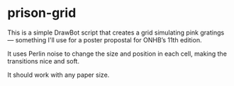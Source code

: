 # prison-grid

This is a simple DrawBot script that creates a grid simulating pink gratings — something I'll use for a poster propostal for ONHB’s 11th edition.

It uses Perlin noise to change the size and position in each cell, making the transitions nice and soft.

It should work with any paper size.
